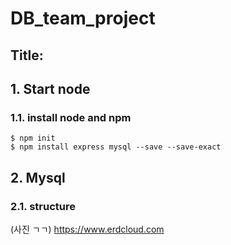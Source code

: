 # DB_team_project
Title: 
-------------------------------------
## 1. Start node
### 1.1. install node and npm     
    $ npm init
    $ npm install express mysql --save --save-exact
    
## 2. Mysql
### 2.1. structure
   (사진 ㄱㄱ)
   https://www.erdcloud.com
